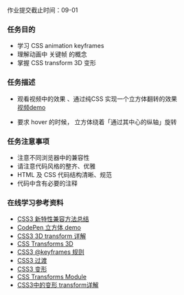 <div class="md-content-wrap course-descr"><p class="deadline-tip">作业提交截止时间：09-01</p><h3 id="-">任务目的</h3>
<ul>
<li>学习 CSS animation keyframes</li>
<li>理解动画中 关键帧 的概念</li>
<li>掌握  CSS  transform 3D 变形</li>
</ul>
<h3 id="-">任务描述</h3>
<ul>
<li><p>观看视频中的效果 、通过纯CSS 实现一个立方体翻转的效果<br>  <a href="http://jadyoap.bj.bcebos.com/ife%2F%E4%BB%BB%E5%8A%A1%E4%BA%94.mov">视频demo</a></p>
</li>
<li><p>要求 hover 的时候， 立方体绕着「通过其中心的纵轴」旋转</p>
</li>
</ul>
<h3 id="-">任务注意事项</h3>
<ul>
<li>注意不同浏览器中的兼容性</li>
<li>请注意代码风格的整齐、优雅</li>
<li>HTML 及 CSS 代码结构清晰、规范</li>
<li>代码中含有必要的注释       </li>
</ul>
<h3 id="-">在线学习参考资料</h3>
<ul>
<li><a href="https://www.cnblogs.com/jesse131/p/5441199.html">CSS3 新特性兼容方法总结</a></li>
<li><a href="https://codepen.io/jordizle/pen/haIdo">CodePen 立方体 demo </a></li>
<li><a href="http://www.zhangxinxu.com/wordpress/2012/09/css3-3d-transform-perspective-animate-transition/">CSS3 3D transform 详解</a></li>
<li><a href="http://www.w3school.com.cn/css3/css3_3dtransform.asp">CSS Transforms 3D </a></li>
<li><a href="http://www.w3school.com.cn/cssref/pr_keyframes.asp">CSS3 @keyframes 规则</a></li>
<li><a href="http://www.w3school.com.cn/css3/css3_transition.asp">CSS3 过渡</a></li>
<li><a href="http://www.w3school.com.cn/cssref/pr_transform.asp">CSS3 变形</a></li>
<li><a href="https://www.w3.org/TR/css-transforms-1/">CSS Transforms Module</a></li>
<li><a href="https://www.cnblogs.com/afighter/p/5726888.html">CSS3中的变形 transform详解</a></li>
</ul>
</div>
